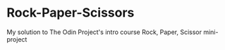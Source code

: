 # Rock-Paper-Scissors
My solution to The Odin Project's intro course Rock, Paper, Scissor mini-project
